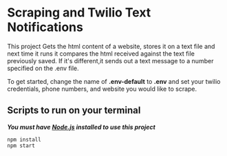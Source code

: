 # Scraping and Twilio Text Notifications

This project Gets the html content of a website, stores it on a text file and next time it runs it compares the html received against the text file previously saved. If it's different,it sends out a text message to a number specified on the .env file.

To get started, change the name of **.env-default** to **.env** and set your twilio credentials, phone numbers, and website you would like to scrape.


## Scripts to run on your terminal
***You must have [Node.js](https://nodejs.org/en/) installed to use this project***

```
npm install
npm start
```
